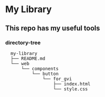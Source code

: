 # My Library

## This repo has my useful tools

### directory-tree
<pre>
  my-library
  ├── README.md
  └── web
      └── components
          └── button
              └── for_gvi
                  ├── index.html
                  └── style.css
</pre>
